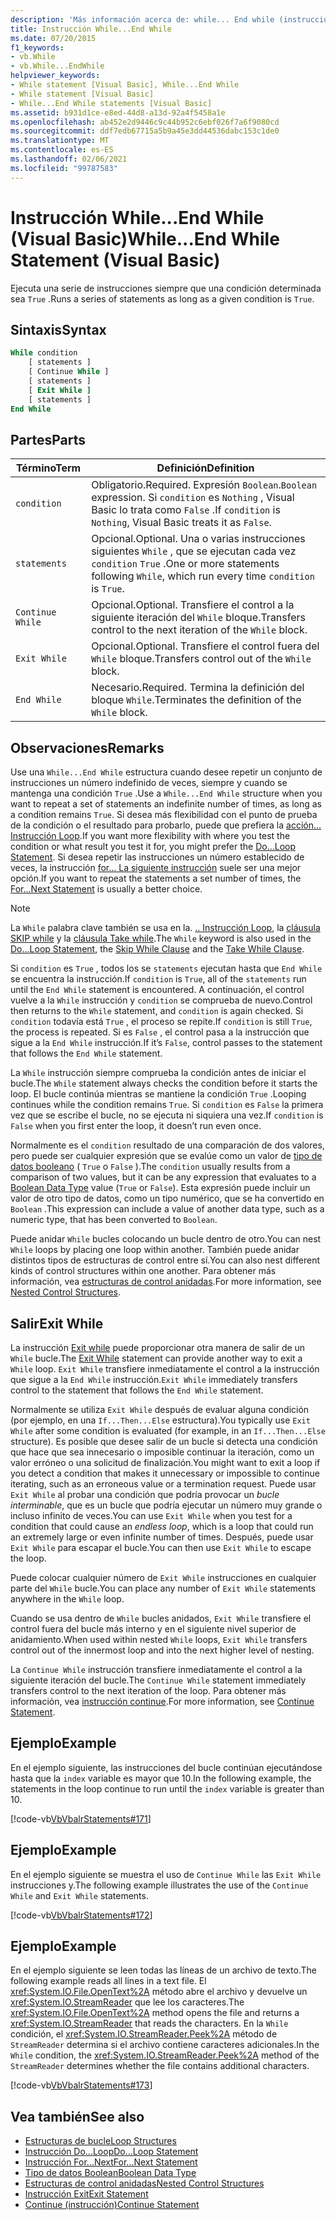 ```yaml
---
description: 'Más información acerca de: while... End while (instrucción Visual Basic)'
title: Instrucción While...End While
ms.date: 07/20/2015
f1_keywords:
- vb.While
- vb.While...EndWhile
helpviewer_keywords:
- While statement [Visual Basic], While...End While
- While statement [Visual Basic]
- While...End While statements [Visual Basic]
ms.assetid: b931d1ce-e8ed-44d8-a13d-92a4f5458a1e
ms.openlocfilehash: ab452e2d9446c9c44b952c6ebf026f7a6f9080cd
ms.sourcegitcommit: ddf7edb67715a5b9a45e3dd44536dabc153c1de0
ms.translationtype: MT
ms.contentlocale: es-ES
ms.lasthandoff: 02/06/2021
ms.locfileid: "99787583"
---
```

# <a name="whileend-while-statement-visual-basic"></a><span data-ttu-id="389a8-103">Instrucción While...End While (Visual Basic)</span><span class="sxs-lookup"><span data-stu-id="389a8-103">While...End While Statement (Visual Basic)</span></span>

<span data-ttu-id="389a8-104">Ejecuta una serie de instrucciones siempre que una condición determinada sea `True` .</span><span class="sxs-lookup"><span data-stu-id="389a8-104">Runs a series of statements as long as a given condition is `True`.</span></span>  
  
## <a name="syntax"></a><span data-ttu-id="389a8-105">Sintaxis</span><span class="sxs-lookup"><span data-stu-id="389a8-105">Syntax</span></span>  
  
```vb  
While condition  
    [ statements ]  
    [ Continue While ]  
    [ statements ]  
    [ Exit While ]  
    [ statements ]  
End While  
```  
  
## <a name="parts"></a><span data-ttu-id="389a8-106">Partes</span><span class="sxs-lookup"><span data-stu-id="389a8-106">Parts</span></span>  
  
|<span data-ttu-id="389a8-107">Término</span><span class="sxs-lookup"><span data-stu-id="389a8-107">Term</span></span>|<span data-ttu-id="389a8-108">Definición</span><span class="sxs-lookup"><span data-stu-id="389a8-108">Definition</span></span>|  
|---|---|  
|`condition`|<span data-ttu-id="389a8-109">Obligatorio.</span><span class="sxs-lookup"><span data-stu-id="389a8-109">Required.</span></span> <span data-ttu-id="389a8-110">Expresión `Boolean`.</span><span class="sxs-lookup"><span data-stu-id="389a8-110">`Boolean` expression.</span></span> <span data-ttu-id="389a8-111">Si `condition` es `Nothing` , Visual Basic lo trata como `False` .</span><span class="sxs-lookup"><span data-stu-id="389a8-111">If `condition` is `Nothing`, Visual Basic treats it as `False`.</span></span>|  
|`statements`|<span data-ttu-id="389a8-112">Opcional.</span><span class="sxs-lookup"><span data-stu-id="389a8-112">Optional.</span></span> <span data-ttu-id="389a8-113">Una o varias instrucciones siguientes `While` , que se ejecutan cada vez `condition` `True` .</span><span class="sxs-lookup"><span data-stu-id="389a8-113">One or more statements following `While`, which run every time `condition` is `True`.</span></span>|  
|`Continue While`|<span data-ttu-id="389a8-114">Opcional.</span><span class="sxs-lookup"><span data-stu-id="389a8-114">Optional.</span></span> <span data-ttu-id="389a8-115">Transfiere el control a la siguiente iteración del `While` bloque.</span><span class="sxs-lookup"><span data-stu-id="389a8-115">Transfers control to the next iteration of the `While` block.</span></span>|  
|`Exit While`|<span data-ttu-id="389a8-116">Opcional.</span><span class="sxs-lookup"><span data-stu-id="389a8-116">Optional.</span></span> <span data-ttu-id="389a8-117">Transfiere el control fuera del `While` bloque.</span><span class="sxs-lookup"><span data-stu-id="389a8-117">Transfers control out of the `While` block.</span></span>|  
|`End While`|<span data-ttu-id="389a8-118">Necesario.</span><span class="sxs-lookup"><span data-stu-id="389a8-118">Required.</span></span> <span data-ttu-id="389a8-119">Termina la definición del bloque `While`.</span><span class="sxs-lookup"><span data-stu-id="389a8-119">Terminates the definition of the `While` block.</span></span>|  
  
## <a name="remarks"></a><span data-ttu-id="389a8-120">Observaciones</span><span class="sxs-lookup"><span data-stu-id="389a8-120">Remarks</span></span>  

 <span data-ttu-id="389a8-121">Use una `While...End While` estructura cuando desee repetir un conjunto de instrucciones un número indefinido de veces, siempre y cuando se mantenga una condición `True` .</span><span class="sxs-lookup"><span data-stu-id="389a8-121">Use a `While...End While` structure when you want to repeat a set of statements an indefinite number of times, as long as a condition remains `True`.</span></span> <span data-ttu-id="389a8-122">Si desea más flexibilidad con el punto de prueba de la condición o el resultado para probarlo, puede que prefiera la [acción... Instrucción Loop](do-loop-statement.md).</span><span class="sxs-lookup"><span data-stu-id="389a8-122">If you want more flexibility with where you test the condition or what result you test it for, you might prefer the [Do...Loop Statement](do-loop-statement.md).</span></span> <span data-ttu-id="389a8-123">Si desea repetir las instrucciones un número establecido de veces, la instrucción [for... La siguiente instrucción](for-next-statement.md) suele ser una mejor opción.</span><span class="sxs-lookup"><span data-stu-id="389a8-123">If you want to repeat the statements a set number of times, the [For...Next Statement](for-next-statement.md) is usually a better choice.</span></span>  
  
> [!NOTE]
> <span data-ttu-id="389a8-124">La `While` palabra clave también se usa en la. [.. Instrucción Loop](do-loop-statement.md), la [cláusula SKIP while](../queries/skip-while-clause.md) y la [cláusula Take while](../queries/take-while-clause.md).</span><span class="sxs-lookup"><span data-stu-id="389a8-124">The `While` keyword is also used in the [Do...Loop Statement](do-loop-statement.md), the [Skip While Clause](../queries/skip-while-clause.md) and the [Take While Clause](../queries/take-while-clause.md).</span></span>  
  
 <span data-ttu-id="389a8-125">Si `condition` es `True` , todos los se `statements` ejecutan hasta que `End While` se encuentra la instrucción.</span><span class="sxs-lookup"><span data-stu-id="389a8-125">If `condition` is `True`, all of the `statements` run until the `End While` statement is encountered.</span></span> <span data-ttu-id="389a8-126">A continuación, el control vuelve a la `While` instrucción y `condition` se comprueba de nuevo.</span><span class="sxs-lookup"><span data-stu-id="389a8-126">Control then returns to the `While` statement, and `condition` is again checked.</span></span> <span data-ttu-id="389a8-127">Si `condition` todavía está `True` , el proceso se repite.</span><span class="sxs-lookup"><span data-stu-id="389a8-127">If `condition` is still `True`, the process is repeated.</span></span> <span data-ttu-id="389a8-128">Si es `False` , el control pasa a la instrucción que sigue a la `End While` instrucción.</span><span class="sxs-lookup"><span data-stu-id="389a8-128">If it’s `False`, control passes to the statement that follows the `End While` statement.</span></span>  
  
 <span data-ttu-id="389a8-129">La `While` instrucción siempre comprueba la condición antes de iniciar el bucle.</span><span class="sxs-lookup"><span data-stu-id="389a8-129">The `While` statement always checks the condition before it starts the loop.</span></span> <span data-ttu-id="389a8-130">El bucle continúa mientras se mantiene la condición `True` .</span><span class="sxs-lookup"><span data-stu-id="389a8-130">Looping continues while the condition remains `True`.</span></span> <span data-ttu-id="389a8-131">Si `condition` es `False` la primera vez que se escribe el bucle, no se ejecuta ni siquiera una vez.</span><span class="sxs-lookup"><span data-stu-id="389a8-131">If `condition` is `False` when you first enter the loop, it doesn’t run even once.</span></span>  
  
 <span data-ttu-id="389a8-132">Normalmente es el `condition` resultado de una comparación de dos valores, pero puede ser cualquier expresión que se evalúe como un valor de [tipo de datos booleano](../data-types/boolean-data-type.md) ( `True` o `False` ).</span><span class="sxs-lookup"><span data-stu-id="389a8-132">The `condition` usually results from a comparison of two values, but it can be any expression that evaluates to a [Boolean Data Type](../data-types/boolean-data-type.md) value (`True` or `False`).</span></span> <span data-ttu-id="389a8-133">Esta expresión puede incluir un valor de otro tipo de datos, como un tipo numérico, que se ha convertido en `Boolean` .</span><span class="sxs-lookup"><span data-stu-id="389a8-133">This expression can include a value of another data type, such as a numeric type, that has been converted to `Boolean`.</span></span>  
  
 <span data-ttu-id="389a8-134">Puede anidar `While` bucles colocando un bucle dentro de otro.</span><span class="sxs-lookup"><span data-stu-id="389a8-134">You can nest `While` loops by placing one loop within another.</span></span> <span data-ttu-id="389a8-135">También puede anidar distintos tipos de estructuras de control entre sí.</span><span class="sxs-lookup"><span data-stu-id="389a8-135">You can also nest different kinds of control structures within one another.</span></span> <span data-ttu-id="389a8-136">Para obtener más información, vea [estructuras de control anidadas](../../programming-guide/language-features/control-flow/nested-control-structures.md).</span><span class="sxs-lookup"><span data-stu-id="389a8-136">For more information, see [Nested Control Structures](../../programming-guide/language-features/control-flow/nested-control-structures.md).</span></span>  
  
## <a name="exit-while"></a><span data-ttu-id="389a8-137">Salir</span><span class="sxs-lookup"><span data-stu-id="389a8-137">Exit While</span></span>  

 <span data-ttu-id="389a8-138">La instrucción [Exit while](exit-statement.md) puede proporcionar otra manera de salir de un `While` bucle.</span><span class="sxs-lookup"><span data-stu-id="389a8-138">The [Exit While](exit-statement.md) statement can provide another way to exit a `While` loop.</span></span> <span data-ttu-id="389a8-139">`Exit While` transfiere inmediatamente el control a la instrucción que sigue a la `End While` instrucción.</span><span class="sxs-lookup"><span data-stu-id="389a8-139">`Exit While` immediately transfers control to the statement that follows the `End While` statement.</span></span>  
  
 <span data-ttu-id="389a8-140">Normalmente se utiliza `Exit While` después de evaluar alguna condición (por ejemplo, en una `If...Then...Else` estructura).</span><span class="sxs-lookup"><span data-stu-id="389a8-140">You typically use `Exit While` after some condition is evaluated (for example, in an `If...Then...Else` structure).</span></span> <span data-ttu-id="389a8-141">Es posible que desee salir de un bucle si detecta una condición que hace que sea innecesario o imposible continuar la iteración, como un valor erróneo o una solicitud de finalización.</span><span class="sxs-lookup"><span data-stu-id="389a8-141">You might want to exit a loop if you detect a condition that makes it unnecessary or impossible to continue iterating, such as an erroneous value or a termination request.</span></span> <span data-ttu-id="389a8-142">Puede usar `Exit While` al probar una condición que podría provocar un *bucle interminable*, que es un bucle que podría ejecutar un número muy grande o incluso infinito de veces.</span><span class="sxs-lookup"><span data-stu-id="389a8-142">You can use `Exit While` when you test for a condition that could cause an *endless loop*, which is a loop that could run an extremely large or even infinite number of times.</span></span> <span data-ttu-id="389a8-143">Después, puede usar `Exit While` para escapar el bucle.</span><span class="sxs-lookup"><span data-stu-id="389a8-143">You can then use `Exit While` to escape the loop.</span></span>  
  
 <span data-ttu-id="389a8-144">Puede colocar cualquier número de `Exit While` instrucciones en cualquier parte del `While` bucle.</span><span class="sxs-lookup"><span data-stu-id="389a8-144">You can place any number of `Exit While` statements anywhere in the `While` loop.</span></span>  
  
 <span data-ttu-id="389a8-145">Cuando se usa dentro de `While` bucles anidados, `Exit While` transfiere el control fuera del bucle más interno y en el siguiente nivel superior de anidamiento.</span><span class="sxs-lookup"><span data-stu-id="389a8-145">When used within nested `While` loops, `Exit While` transfers control out of the innermost loop and into the next higher level of nesting.</span></span>  
  
 <span data-ttu-id="389a8-146">La `Continue While` instrucción transfiere inmediatamente el control a la siguiente iteración del bucle.</span><span class="sxs-lookup"><span data-stu-id="389a8-146">The `Continue While` statement immediately transfers control to the next iteration of the loop.</span></span> <span data-ttu-id="389a8-147">Para obtener más información, vea [instrucción continue](continue-statement.md).</span><span class="sxs-lookup"><span data-stu-id="389a8-147">For more information, see [Continue Statement](continue-statement.md).</span></span>  
  
## <a name="example"></a><span data-ttu-id="389a8-148">Ejemplo</span><span class="sxs-lookup"><span data-stu-id="389a8-148">Example</span></span>  

 <span data-ttu-id="389a8-149">En el ejemplo siguiente, las instrucciones del bucle continúan ejecutándose hasta que la `index` variable es mayor que 10.</span><span class="sxs-lookup"><span data-stu-id="389a8-149">In the following example, the statements in the loop continue to run until the `index` variable is greater than 10.</span></span>  
  
 [!code-vb[VbVbalrStatements#171](~/samples/snippets/visualbasic/VS_Snippets_VBCSharp/VbVbalrStatements/VB/class14.vb#171)]  
  
## <a name="example"></a><span data-ttu-id="389a8-150">Ejemplo</span><span class="sxs-lookup"><span data-stu-id="389a8-150">Example</span></span>  

 <span data-ttu-id="389a8-151">En el ejemplo siguiente se muestra el uso de `Continue While` las `Exit While` instrucciones y.</span><span class="sxs-lookup"><span data-stu-id="389a8-151">The following example illustrates the use of the `Continue While` and `Exit While` statements.</span></span>  
  
 [!code-vb[VbVbalrStatements#172](~/samples/snippets/visualbasic/VS_Snippets_VBCSharp/VbVbalrStatements/VB/class14.vb#172)]  
  
## <a name="example"></a><span data-ttu-id="389a8-152">Ejemplo</span><span class="sxs-lookup"><span data-stu-id="389a8-152">Example</span></span>  

 <span data-ttu-id="389a8-153">En el ejemplo siguiente se leen todas las líneas de un archivo de texto.</span><span class="sxs-lookup"><span data-stu-id="389a8-153">The following example reads all lines in a text file.</span></span> <span data-ttu-id="389a8-154">El <xref:System.IO.File.OpenText%2A> método abre el archivo y devuelve un <xref:System.IO.StreamReader> que lee los caracteres.</span><span class="sxs-lookup"><span data-stu-id="389a8-154">The <xref:System.IO.File.OpenText%2A> method opens the file and returns a <xref:System.IO.StreamReader> that reads the characters.</span></span> <span data-ttu-id="389a8-155">En la `While` condición, el <xref:System.IO.StreamReader.Peek%2A> método de `StreamReader` determina si el archivo contiene caracteres adicionales.</span><span class="sxs-lookup"><span data-stu-id="389a8-155">In the `While` condition, the <xref:System.IO.StreamReader.Peek%2A> method of the `StreamReader` determines whether the file contains additional characters.</span></span>  
  
 [!code-vb[VbVbalrStatements#173](~/samples/snippets/visualbasic/VS_Snippets_VBCSharp/VbVbalrStatements/VB/class14.vb#173)]  
  
## <a name="see-also"></a><span data-ttu-id="389a8-156">Vea también</span><span class="sxs-lookup"><span data-stu-id="389a8-156">See also</span></span>

- [<span data-ttu-id="389a8-157">Estructuras de bucle</span><span class="sxs-lookup"><span data-stu-id="389a8-157">Loop Structures</span></span>](../../programming-guide/language-features/control-flow/loop-structures.md)
- [<span data-ttu-id="389a8-158">Instrucción Do...Loop</span><span class="sxs-lookup"><span data-stu-id="389a8-158">Do...Loop Statement</span></span>](do-loop-statement.md)
- [<span data-ttu-id="389a8-159">Instrucción For...Next</span><span class="sxs-lookup"><span data-stu-id="389a8-159">For...Next Statement</span></span>](for-next-statement.md)
- [<span data-ttu-id="389a8-160">Tipo de datos Boolean</span><span class="sxs-lookup"><span data-stu-id="389a8-160">Boolean Data Type</span></span>](../data-types/boolean-data-type.md)
- [<span data-ttu-id="389a8-161">Estructuras de control anidadas</span><span class="sxs-lookup"><span data-stu-id="389a8-161">Nested Control Structures</span></span>](../../programming-guide/language-features/control-flow/nested-control-structures.md)
- [<span data-ttu-id="389a8-162">Instrucción Exit</span><span class="sxs-lookup"><span data-stu-id="389a8-162">Exit Statement</span></span>](exit-statement.md)
- [<span data-ttu-id="389a8-163">Continue (instrucción)</span><span class="sxs-lookup"><span data-stu-id="389a8-163">Continue Statement</span></span>](continue-statement.md)
